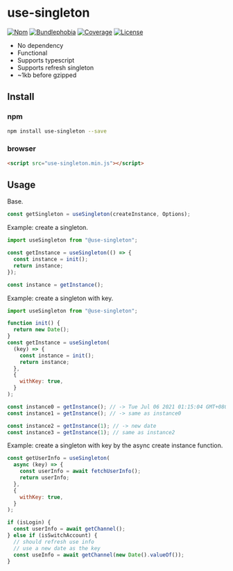 # use-singleton

[![Npm](https://badgen.net/npm/v/use-singleton)](https://www.npmjs.com/package/use-singleton)
[![Bundlephobia](https://badgen.net/bundlephobia/minzip/use-singleton)](https://bundlephobia.com/result?p=use-singleton)
[![Coverage](https://img.shields.io/codecov/c/github/lbb00/use-singleton.svg)](https://codecov.io/gh/lbb00/use-singleton)
[![License](https://img.shields.io/github/license/lbb00/use-singleton.svg)](https://github.com/lbb00/use-singleton/blob/master/LICENSE)

- No dependency
- Functional
- Supports typescript
- Supports refresh singleton
- ~1kb before gzipped

## Install

### npm

```bash
npm install use-singleton --save
```

### browser

```html
<script src="use-singleton.min.js"></script>
```

## Usage

Base.

```javascript
const getSingleton = useSingleton(createInstance, Options);
```

Example: create a singleton.

```javascript
import useSingleton from "@use-singleton";

const getInstance = useSingleton(() => {
  const instance = init();
  return instance;
});

const instance = getInstance();
```

Example: create a singleton with key.

```javascript
import useSingleton from "@use-singleton";

function init() {
  return new Date();
}
const getInstance = useSingleton(
  (key) => {
    const instance = init();
    return instance;
  },
  {
    withKey: true,
  }
);

const instance0 = getInstance(); // -> Tue Jul 06 2021 01:15:04 GMT+0800 (中国标准时间)
const instance1 = getInstance(); // -> same as instance0

const instance2 = getInstance(1); // -> new date
const instance3 = getInstance(1); // same as instance2
```

Example: create a singleton with key by the async create instance function.

```javascript
const getUserInfo = useSingleton(
  async (key) => {
    const userInfo = await fetchUserInfo();
    return userInfo;
  },
  {
    withKey: true,
  }
);

if (isLogin) {
  const userInfo = await getChannel();
} else if (isSwitchAccount) {
  // should refresh use info
  // use a new date as the key
  const useInfo = await getChannel(new Date().valueOf());
}
```
